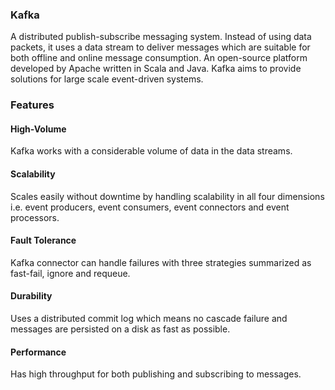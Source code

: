 ### Kafka

A distributed publish-subscribe messaging system. Instead of using data packets, it uses a data stream to deliver messages which are suitable for both offline and online message consumption. An open-source platform developed by Apache written in Scala and Java. Kafka aims to provide solutions for large scale event-driven systems.

### Features

#### High-Volume

Kafka works with a considerable volume of data in the data streams.

#### Scalability

Scales easily without downtime by handling scalability in all four dimensions i.e. event producers, event consumers, event connectors and event processors.

#### Fault Tolerance

Kafka connector can handle failures with three strategies summarized as fast-fail, ignore and requeue.

#### Durability

Uses a distributed commit log which means no cascade failure and messages are persisted on a disk as fast as possible.

#### Performance

Has high throughput for both publishing and subscribing to messages.
